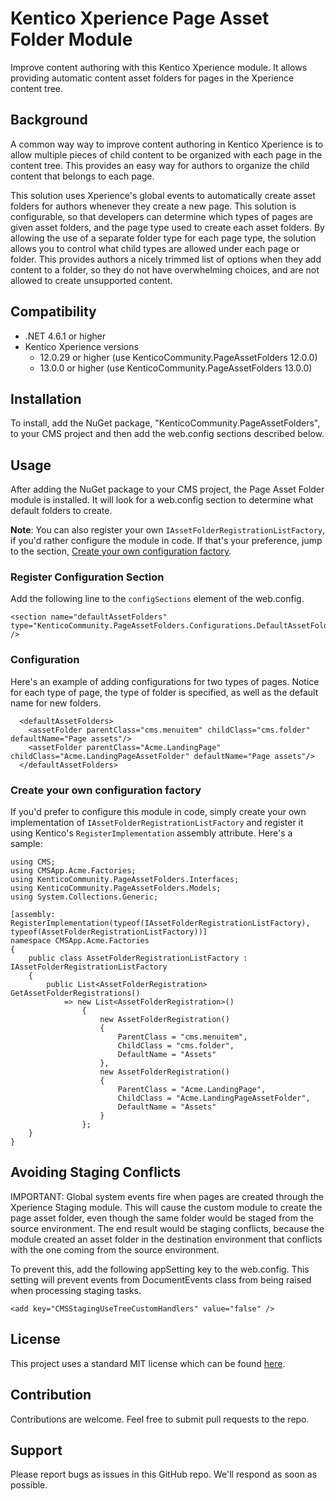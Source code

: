 # Kentico Xperience Page Asset Folder Module
Improve content authoring with this Kentico Xperience module. It allows providing automatic content asset folders for pages in the Xperience content tree.

## Background
A common way way to improve content authoring in Kentico Xperience is to allow multiple pieces of child content to be organized with each page in the content tree. This provides an easy way for authors to organize the child content that belongs to each page.

This solution uses Xperience's global events to automatically create asset folders for authors whenever they create a new page. This solution is configurable, so that developers can determine which types of pages are given asset folders, and the page type used to create each asset folders.  By allowing the use of a separate folder type for each page type, the solution allows you to control what child types are allowed under each page or folder. This provides authors a nicely trimmed list of options when they add content to a folder, so they do not have overwhelming choices, and are not allowed to create unsupported content.

## Compatibility
* .NET 4.6.1 or higher
* Kentico Xperience versions
  - 12.0.29 or higher (use KenticoCommunity.PageAssetFolders 12.0.0)
  - 13.0.0 or higher (use KenticoCommunity.PageAssetFolders 13.0.0)

## Installation
To install, add the NuGet package, "KenticoCommunity.PageAssetFolders", to your CMS project and then add the web.config sections described below.

## Usage
After adding the NuGet package to your CMS project, the Page Asset Folder module is installed. It will look for a web.config section to determine what default folders to create. 

**Note**: You can also register your own `IAssetFolderRegistrationListFactory`, if you'd rather configure the module in code. If that's your preference, jump to the section, [Create your own configuration factory](#create-your-own-configuration-factory).

### Register Configuration Section

Add the following line to the `configSections` element of the web.config.

```
<section name="defaultAssetFolders" type="KenticoCommunity.PageAssetFolders.Configurations.DefaultAssetFoldersSection,KenticoCommunity.PageAssetFolders" />
```

### Configuration

Here's an example of adding configurations for two types of pages. Notice for each type of page, the type of folder is specified, as well as the default name for new folders.

```
  <defaultAssetFolders>
    <assetFolder parentClass="cms.menuitem" childClass="cms.folder" defaultName="Page assets"/>
    <assetFolder parentClass="Acme.LandingPage" childClass="Acme.LandingPageAssetFolder" defaultName="Page assets"/>
  </defaultAssetFolders>

```

### Create your own configuration factory
If you'd prefer to configure this module in code, simply create your own implementation of `IAssetFolderRegistrationListFactory` and register it using Kentico's `RegisterImplementation` assembly attribute. Here's a sample:
```
using CMS;
using CMSApp.Acme.Factories;
using KenticoCommunity.PageAssetFolders.Interfaces;
using KenticoCommunity.PageAssetFolders.Models;
using System.Collections.Generic;

[assembly: RegisterImplementation(typeof(IAssetFolderRegistrationListFactory), typeof(AssetFolderRegistrationListFactory))]
namespace CMSApp.Acme.Factories
{
    public class AssetFolderRegistrationListFactory : IAssetFolderRegistrationListFactory
    {
        public List<AssetFolderRegistration> GetAssetFolderRegistrations()
            => new List<AssetFolderRegistration>()
                {
                    new AssetFolderRegistration()
                    {
                        ParentClass = "cms.menuitem",
                        ChildClass = "cms.folder",
                        DefaultName = "Assets"
                    },
                    new AssetFolderRegistration()
                    {
                        ParentClass = "Acme.LandingPage",
                        ChildClass = "Acme.LandingPageAssetFolder",
                        DefaultName = "Assets"
                    }
                };
    }
}
```

## Avoiding Staging Conflicts
IMPORTANT: Global system events fire when pages are created through the Xperience Staging module. This will cause the custom module to create the page asset folder, even though the same folder would be staged from the source environment. The end result would be staging conflicts, because the module created an asset folder in the destination environment that conflicts with the one coming from the source environment. 

To prevent this, add the following appSetting key to the web.config. This setting will prevent events from DocumentEvents class from being raised when processing staging tasks.

```
<add key="CMSStagingUseTreeCustomHandlers" value="false" />
```
## License

This project uses a standard MIT license which can be found [here](https://github.com/heywills/page-asset-folder-module/master/LICENSE).

## Contribution

Contributions are welcome. Feel free to submit pull requests to the repo.

## Support

Please report bugs as issues in this GitHub repo.  We'll respond as soon as possible.
